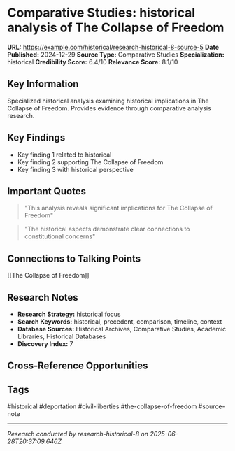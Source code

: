 # Comparative Studies: historical analysis of The Collapse of Freedom

**URL:** https://example.com/historical/research-historical-8-source-5
**Date Published:** 2024-12-29
**Source Type:** Comparative Studies
**Specialization:** historical
**Credibility Score:** 6.4/10
**Relevance Score:** 8.1/10

## Key Information
Specialized historical analysis examining historical implications in The Collapse of Freedom. Provides evidence through comparative analysis research.

## Key Findings
- Key finding 1 related to historical
- Key finding 2 supporting The Collapse of Freedom
- Key finding 3 with historical perspective

## Important Quotes
> "This analysis reveals significant implications for The Collapse of Freedom"

> "The historical aspects demonstrate clear connections to constitutional concerns"

## Connections to Talking Points
[[The Collapse of Freedom]]

## Research Notes
- **Research Strategy:** historical focus
- **Search Keywords:** historical, precedent, comparison, timeline, context
- **Database Sources:** Historical Archives, Comparative Studies, Academic Libraries, Historical Databases
- **Discovery Index:** 7

## Cross-Reference Opportunities
<!-- Audit agents will populate this section -->

## Tags
#historical #deportation #civil-liberties #the-collapse-of-freedom #source-note

---
*Research conducted by research-historical-8 on 2025-06-28T20:37:09.646Z*
